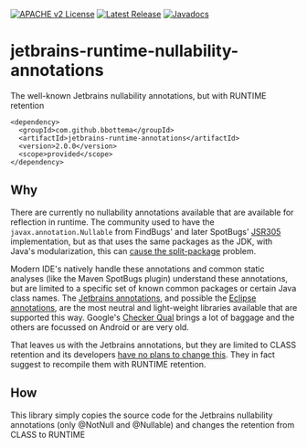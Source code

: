 [![APACHE v2 License](https://img.shields.io/badge/license-apachev2-blue.svg?style=flat)](LICENSE-2.0.txt) 
[![Latest Release](https://img.shields.io/maven-central/v/com.github.bbottema/jetbrains-runtime-annotations.svg?style=flat)](http://search.maven.org/#search%7Cgav%7C1%7Cg%3A%22com.github.bbottema%22%20AND%20a%3A%22jetbrains-runtime-annotations%22)
[![Javadocs](http://www.javadoc.io/badge/com.github.bbottema/jetbrains-runtime-annotations.svg)](https://javadoc.io/doc/com.github.bbottema/jetbrains-runtime-annotations)

# jetbrains-runtime-nullability-annotations
The well-known Jetbrains nullability annotations, but with RUNTIME retention

```
<dependency>
  <groupId>com.github.bbottema</groupId>
  <artifactId>jetbrains-runtime-annotations</artifactId>
  <version>2.0.0</version>
  <scope>provided</scope>
</dependency>
```

## Why
There are currently no nullability annotations available that are available for reflection in runtime. The community used to have the `javax.annotation.Nullable` from FindBugs' and later SpotBugs' [JSR305](https://stackoverflow.com/questions/2289694/what-is-the-status-of-jsr-305) implementation, but as that uses the same packages as the JDK, with Java's modularization, this can [cause the split-package](https://github.com/google/guava/issues/2960) problem.

Modern IDE's natively handle these annotations and common static analyses (like the Maven SpotBugs plugin) understand these annotations, but are limited to a specific set of known common packages or certain Java class names. The [Jetbrains annotations](https://search.maven.org/search?q=g:org.jetbrains%20AND%20a:annotations&core=gav), and possible the [Eclipse annotations](https://search.maven.org/search?q=g:org.eclipse.jdt%20AND%20a:org.eclipse.jdt.annotation&core=gav), are the most neutral and light-weight libraries available that are supported this way. Google's [Checker Qual](https://search.maven.org/search?q=g:org.checkerframework%20AND%20a:checker-qual&core=gav) brings a lot of baggage and the others are focussed on Android or are very old.

That leaves us with the Jetbrains annotations, but they are limited to CLASS retention and its developers [have no plans to change this](https://intellij-support.jetbrains.com/hc/en-us/community/posts/206984375-Runtime-retention-of-Nullable-for-dependency-injection). They in fact suggest to recompile them with RUNTIME retention.

## How
This library simply copies the source code for the Jetbrains nullability annotations (only @NotNull and @Nullable) and changes the retention from CLASS to RUNTIME
